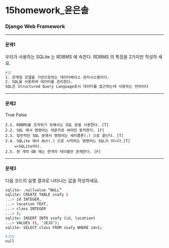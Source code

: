 # 15homework_윤은솔

### Django Web Framework

---

#### 문제1

우리가 사용하는 SQLite 는 RDBMS 에 속한다. RDBMS 의 특징을 2가지만 작성하
세요.

```bash
#답
1. 관계형 모델을 기반으로하는 데이터베이스 관리시스템이다.
2. SQL을 사용하여 데이터를 관리한다.
SQL은 Structured Query Language로서 데이터를 접근하는데 사용하는 언어이다
```

---

#### 문제2

True False

```
2.1. RDBMS를 조작하기 위해서는 SQL 문을 사용한다. [T] 
2.2. SQL 에서 명령어는 대문자로 써야만 동작한다. [F] 
2.3. 일반적인 SQL 문에서 명령어는 세미콜론(;) 으로 끝난다. [T] 
2.4. SQLite 에서 dot(.) 으로 시작하는 명령어는 SQL이 아니다.[T] 
	=>SQLite이다.
2.5. 한 개의 DB 에는 한개의 테이블만 존재한다. [F]
```

---

#### 문제3

다음 코드의 실행 결과로 나타나는 값을 작성하세요.

```bash
sqlite> .nullvalue “NULL”
sqlite> CREATE TABLE ssafy (
...> id INTEGER,
...> location TEXT,
...> class INTEGER
...> );
sqlite> INSERT INTO ssafy (id, location)
...> VALUES (1, ‘JEJU’);
sqlite> SELECT class FROM ssafy WHERE id=1;
```

```bash
#정답
null
```


